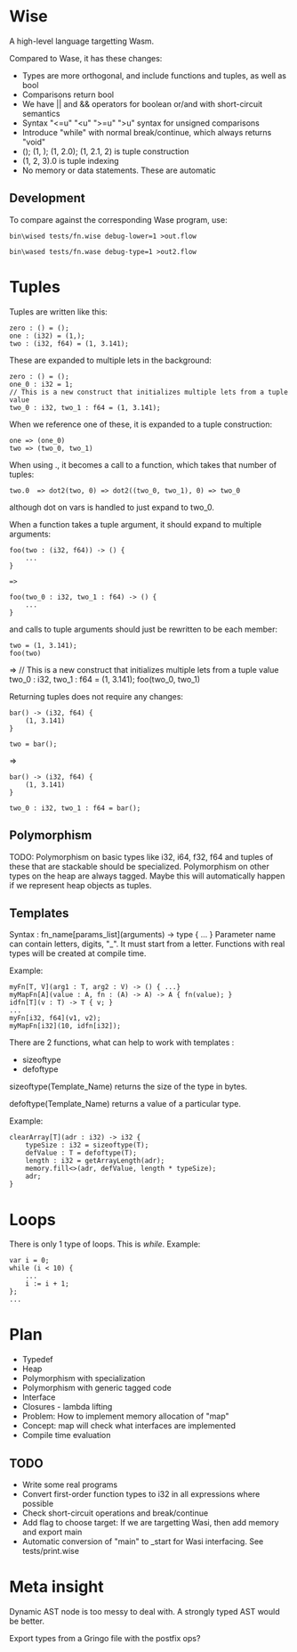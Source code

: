 # Wise

A high-level language targetting Wasm.

Compared to Wase, it has these changes:

- Types are more orthogonal, and include functions and tuples, as well as bool
- Comparisons return bool
- We have || and && operators for boolean or/and with short-circuit semantics
- Syntax "<=u" "<u" ">=u" ">u" syntax for unsigned comparisons
- Introduce "while" with normal break/continue, which always returns "void"
- (); (1, ); (1, 2.0); (1, 2.1, 2) is tuple construction
- (1, 2, 3).0 is tuple indexing
- No memory or data statements. These are automatic

## Development

To compare against the corresponding Wase program, use:

	bin\wised tests/fn.wise debug-lower=1 >out.flow

	bin\wased tests/fn.wase debug-type=1 >out2.flow

# Tuples

Tuples are written like this:

	zero : () = ();
	one : (i32) = (1,);
	two : (i32, f64) = (1, 3.141);

These are expanded to multiple lets in the background:

	zero : () = ();
	one_0 : i32 = 1;
	// This is a new construct that initializes multiple lets from a tuple value
	two_0 : i32, two_1 : f64 = (1, 3.141);

When we reference one of these, it is expanded to a tuple construction:

	one => (one_0)
	two => (two_0, two_1)

When using ., it becomes a call to a function, which takes that number of tuples:

	two.0  => dot2(two, 0) => dot2((two_0, two_1), 0) => two_0

although dot on vars is handled to just expand to two_0.

When a function takes a tuple argument, it should expand to multiple arguments:

	foo(two : (i32, f64)) -> () {
		...
	}

	=>

	foo(two_0 : i32, two_1 : f64) -> () {
		...
	}

and calls to tuple arguments should just be rewritten to be each member:
	
	two = (1, 3.141);
	foo(two)
=>
	// This is a new construct that initializes multiple lets from a tuple value
	two_0 : i32, two_1 : f64 = (1, 3.141);
	foo(two_0, two_1)

Returning tuples does not require any changes:

	bar() -> (i32, f64) {
		(1, 3.141)
	}

	two = bar();

=>

	bar() -> (i32, f64) {
		(1, 3.141)
	}

	two_0 : i32, two_1 : f64 = bar();

## Polymorphism

TODO: Polymorphism on basic types like i32, i64, f32, f64 and tuples of these
that are stackable should be specialized. Polymorphism on other types on the 
heap are always tagged. Maybe this will automatically happen if we represent 
heap objects as tuples.

## Templates

Syntax : 
fn_name\[params_list](arguments) -> type { ... }
Parameter name can contain letters, digits, "_". It must start from  a letter. 
Functions with real types will be created at compile time.

Example: 
```
myFn[T, V](arg1 : T, arg2 : V) -> () { ...}
myMapFn[A](value : A, fn : (A) -> A) -> A { fn(value); }
idfn[T](v : T) -> T { v; }
...
myFn[i32, f64](v1, v2);
myMapFn[i32](10, idfn[i32]);
```
There are 2 functions, what can help to work with templates :
- sizeoftype
- defoftype

sizeoftype(Template_Name) returns the size of the type in bytes.

defoftype(Template_Name) returns a value of a particular type.

Example: 
```
clearArray[T](adr : i32) -> i32 {
	typeSize : i32 = sizeoftype(T);
	defValue : T = defoftype(T);
	length : i32 = getArrayLength(adr);
	memory.fill<>(adr, defValue, length * typeSize);
	adr;
}
```

# Loops

There is only 1 type of loops. This is _while_.
Example: 
```
var i = 0;
while (i < 10) {
	...
	i := i + 1;
};
...
```

# Plan
- Typedef
- Heap
- Polymorphism with specialization
- Polymorphism with generic tagged code
- Interface
- Closures - lambda lifting
- Problem: How to implement memory allocation of "map"
- Concept: map will check what interfaces are implemented
- Compile time evaluation

## TODO

- Write some real programs
- Convert first-order function types to i32 in all expressions where possible
- Check short-circuit operations and break/continue
- Add flag to choose target: If we are targetting Wasi, then add memory and export main
- Automatic conversion of "main" to _start for Wasi interfacing. See tests/print.wise

# Meta insight

Dynamic AST node is too messy to deal with.
A strongly typed AST would be better.

Export types from a Gringo file with the postfix ops?


